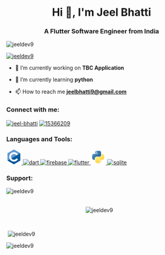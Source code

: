 
<h1 align="center">Hi 👋, I'm Jeel Bhatti</h1>
<h3 align="center">A Flutter Software Engineer from India</h3>

<p align="left"> <img src="https://komarev.com/ghpvc/?username=jeeldev9&label=Profile%20views&color=0e75b6&style=flat" alt="jeeldev9" /> </p>

<p align="left"> <a href="https://github.com/ryo-ma/github-profile-trophy"><img src="https://github-profile-trophy.vercel.app/?username=jeeldev9" alt="jeeldev9" /></a> </p>

- 🔭 I’m currently working on **TBC Application**

- 🌱 I’m currently learning **python**

- 📫 How to reach me **jeelbhatti9@gmail.com**

<h3 align="left">Connect with me:</h3>
<p align="left">
<a href="https://linkedin.com/in/jeel-bhatti" target="blank"><img align="center" src="https://raw.githubusercontent.com/rahuldkjain/github-profile-readme-generator/master/src/images/icons/Social/linked-in-alt.svg" alt="jeel-bhatti" height="30" width="40" /></a>
<a href="https://stackoverflow.com/users/15366209" target="blank"><img align="center" src="https://raw.githubusercontent.com/rahuldkjain/github-profile-readme-generator/master/src/images/icons/Social/stack-overflow.svg" alt="15366209" height="30" width="40" /></a>
</p>

<h3 align="left">Languages and Tools:</h3>
<p align="left"> <a href="https://www.cprogramming.com/" target="_blank" rel="noreferrer"> <img src="https://raw.githubusercontent.com/devicons/devicon/master/icons/c/c-original.svg" alt="c" width="40" height="40"/> </a> <a href="https://dart.dev" target="_blank" rel="noreferrer"> <img src="https://www.vectorlogo.zone/logos/dartlang/dartlang-icon.svg" alt="dart" width="40" height="40"/> </a> <a href="https://firebase.google.com/" target="_blank" rel="noreferrer"> <img src="https://www.vectorlogo.zone/logos/firebase/firebase-icon.svg" alt="firebase" width="40" height="40"/> </a> <a href="https://flutter.dev" target="_blank" rel="noreferrer"> <img src="https://www.vectorlogo.zone/logos/flutterio/flutterio-icon.svg" alt="flutter" width="40" height="40"/> </a> <a href="https://www.python.org" target="_blank" rel="noreferrer"> <img src="https://raw.githubusercontent.com/devicons/devicon/master/icons/python/python-original.svg" alt="python" width="40" height="40"/> </a> <a href="https://www.sqlite.org/" target="_blank" rel="noreferrer"> <img src="https://www.vectorlogo.zone/logos/sqlite/sqlite-icon.svg" alt="sqlite" width="40" height="40"/> </a> </p>

<h3 align="left">Support:</h3>
<p><a href="https://www.buymeacoffee.com/jeeldev9"> <img align="left" src="https://cdn.buymeacoffee.com/buttons/v2/default-yellow.png" height="50" width="210" alt="jeeldev9" /></a></p><br/><br/>

<p><img align="center" src="https://github-readme-stats.vercel.app/api/top-langs?username=jeeldev9&show_icons=true&locale=en&layout=compact" alt="jeeldev9" /></p>
<br>
<p>&nbsp;<img align="center" src="https://github-readme-stats.vercel.app/api?username=jeeldev9&show_icons=true&locale=en" alt="jeeldev9" /></p>


<p><img align="left" src="https://github-readme-streak-stats.herokuapp.com/?user=jeeldev9&" alt="jeeldev9" /></p>
